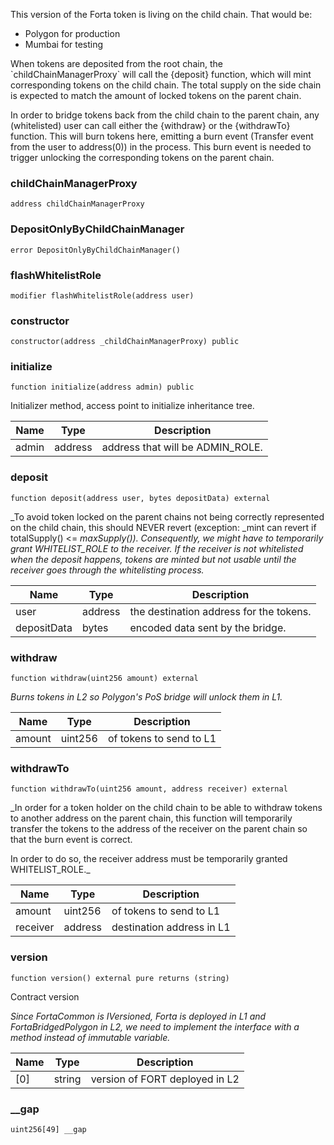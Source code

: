 


This version of the Forta token is living on the child chain. That would be:
- Polygon for production
- Mumbai for testing

When tokens are deposited from the root chain, the &#x60;childChainManagerProxy&#x60; will call the
{deposit} function, which will mint corresponding tokens on the child chain. The total supply
on the side chain is expected to match the amount of locked tokens on the parent chain.

In order to bridge tokens back from the child chain to the parent chain, any (whitelisted) user
can call either the {withdraw} or the {withdrawTo} function. This will burn tokens here,
emitting a burn event (Transfer event from the user to address(0)) in the process. This burn event
is needed to trigger unlocking the corresponding tokens on the parent chain.

### childChainManagerProxy

```solidity
address childChainManagerProxy
```

### DepositOnlyByChildChainManager

```solidity
error DepositOnlyByChildChainManager()
```

### flashWhitelistRole

```solidity
modifier flashWhitelistRole(address user)
```

### constructor

```solidity
constructor(address _childChainManagerProxy) public
```

### initialize

```solidity
function initialize(address admin) public
```

Initializer method, access point to initialize inheritance tree.

| Name | Type | Description |
| ---- | ---- | ----------- |
| admin | address | address that will be ADMIN_ROLE. |

### deposit

```solidity
function deposit(address user, bytes depositData) external
```

_To avoid token locked on the parent chains not being correctly represented on the
child chain, this should NEVER revert (exception: _mint can revert if totalSupply() &lt;&#x3D; _maxSupply()).
Consequently, we might have to temporarily grant
WHITELIST_ROLE to the receiver.
If the receiver is not whitelisted when the deposit happens, tokens are minted but not
usable until the receiver goes through the whitelisting process._

| Name | Type | Description |
| ---- | ---- | ----------- |
| user | address | the destination address for the tokens. |
| depositData | bytes | encoded data sent by the bridge. |

### withdraw

```solidity
function withdraw(uint256 amount) external
```

_Burns tokens in L2 so Polygon&#x27;s PoS bridge will unlock them in L1._

| Name | Type | Description |
| ---- | ---- | ----------- |
| amount | uint256 | of tokens to send to L1 |

### withdrawTo

```solidity
function withdrawTo(uint256 amount, address receiver) external
```

_In order for a token holder on the child chain to be able to withdraw tokens to
another address on the parent chain, this function will temporarily transfer the tokens to
the address of the receiver on the parent chain so that the burn event is correct.

In order to do so, the receiver address must be temporarily granted WHITELIST_ROLE._

| Name | Type | Description |
| ---- | ---- | ----------- |
| amount | uint256 | of tokens to send to L1 |
| receiver | address | destination address in L1 |

### version

```solidity
function version() external pure returns (string)
```

Contract version

_Since FortaCommon is IVersioned, Forta is deployed in L1 and FortaBridgedPolygon in L2,
we need to implement the interface with a method instead of immutable variable._

| Name | Type | Description |
| ---- | ---- | ----------- |
| [0] | string | version of FORT deployed in L2 |

### __gap

```solidity
uint256[49] __gap
```

